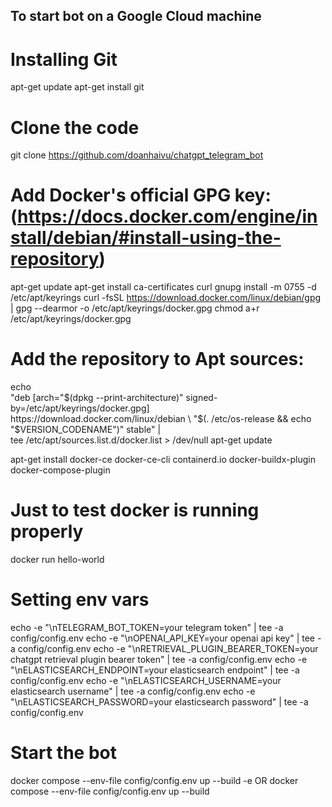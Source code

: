 ## To start bot on a Google Cloud machine

# Installing Git
apt-get update
apt-get install git

# Clone the code
git clone https://github.com/doanhaivu/chatgpt_telegram_bot

# Add Docker's official GPG key: (https://docs.docker.com/engine/install/debian/#install-using-the-repository)

apt-get update
apt-get install ca-certificates curl gnupg
install -m 0755 -d /etc/apt/keyrings
curl -fsSL https://download.docker.com/linux/debian/gpg | gpg --dearmor -o /etc/apt/keyrings/docker.gpg
chmod a+r /etc/apt/keyrings/docker.gpg

# Add the repository to Apt sources:
echo \
  "deb [arch="$(dpkg --print-architecture)" signed-by=/etc/apt/keyrings/docker.gpg] https://download.docker.com/linux/debian \
  "$(. /etc/os-release && echo "$VERSION_CODENAME")" stable" | \
  tee /etc/apt/sources.list.d/docker.list > /dev/null
apt-get update

apt-get install docker-ce docker-ce-cli containerd.io docker-buildx-plugin docker-compose-plugin

# Just to test docker is running properly
docker run hello-world

# Setting env vars

echo -e "\nTELEGRAM_BOT_TOKEN=your telegram token" | tee -a config/config.env
echo -e "\nOPENAI_API_KEY=your openai api key" | tee -a config/config.env
echo -e "\nRETRIEVAL_PLUGIN_BEARER_TOKEN=your chatgpt retrieval plugin bearer token" | tee -a config/config.env
echo -e "\nELASTICSEARCH_ENDPOINT=your elasticsearch endpoint" | tee -a config/config.env
echo -e "\nELASTICSEARCH_USERNAME=your elasticsearch username" | tee -a config/config.env
echo -e "\nELASTICSEARCH_PASSWORD=your elasticsearch password" | tee -a config/config.env
# Start the bot
docker compose --env-file config/config.env up --build -e
OR docker compose --env-file config/config.env up --build
